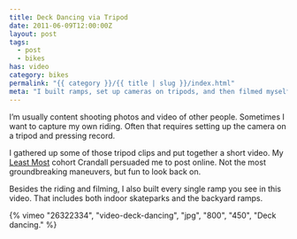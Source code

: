 ```yaml
---
title: Deck Dancing via Tripod
date: 2011-06-09T12:00:00Z
layout: post
tags:
  - post
  - bikes
has: video
category: bikes
permalink: "{{ category }}/{{ title | slug }}/index.html"
meta: "I built ramps, set up cameras on tripods, and then filmed myself riding bmx."
---
```


I’m usually content shooting photos and video of other people. Sometimes I want to capture my own riding. Often that requires setting up the camera on a tripod and pressing record.

I gathered up some of those tripod clips and put together a short video. My [Least Most](https://leastmost.com/) cohort Crandall persuaded me to post online. Not the most groundbreaking maneuvers, but fun to look back on.

Besides the riding and filming, I also built every single ramp you see in this video. That includes both indoor skateparks and the backyard ramps.

{% vimeo "26322334", "video-deck-dancing", "jpg", "800", "450", "Deck dancing." %}
